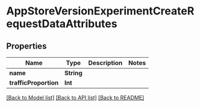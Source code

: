 # AppStoreVersionExperimentCreateRequestDataAttributes

## Properties
Name | Type | Description | Notes
------------ | ------------- | ------------- | -------------
**name** | **String** |  | 
**trafficProportion** | **Int** |  | 

[[Back to Model list]](../README.md#documentation-for-models) [[Back to API list]](../README.md#documentation-for-api-endpoints) [[Back to README]](../README.md)


